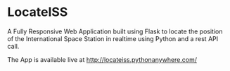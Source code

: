 # LocateISS
A Fully Responsive Web Application built using Flask to locate the position of the International Space Station in realtime using Python and a rest API call.

The App is available live at http://locateiss.pythonanywhere.com/
